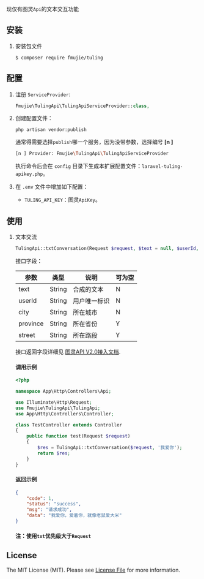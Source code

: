 现仅有图灵`Api`的文本交互功能

## 安装

 1. 安装包文件

	``` bash
	$ composer require fmujie/tuling
	```

## 配置

1. 注册 `ServiceProvider`:
	
	```php
	Fmujie\TulingApi\TulingApiServiceProvider::class,
	```

2. 创建配置文件：

	```shell
	php artisan vendor:publish
	```
	
	通常得需要选择`publish`哪一个服务，因为没带参数，选择编号 **[n ]**
	
	~~~bash
	[n ] Provider: Fmujie\TulingApi\TulingApiServiceProvider
	~~~
	
	执行命令后会在 `config` 目录下生成本扩展配置文件：`laravel-tuling-apikey.php`。
	
3. 在 `.env` 文件中增加如下配置：

	- `TULING_API_KEY`：图灵`ApiKey`。


## 使用

1. 文本交流
  
    ```php
    TulingApi::txtConversation(Request $request, $text = null, $userId, $city, $province, $street)
    ```
    
    接口字段：
    
    | 参数  | 类型  | 说明  | 可为空  |
    | ------------ | ------------ | ------------ | ------------ |
    | text | String | 合成的文本 | N |
    | userId | String | 用户唯一标识 | N |
    | city | String | 所在城市 | N |
    | province | String | 所在省份 | Y |
    | street | String | 所在路段 | Y |
    
    接口返回字段详细见 [图灵API V2.0接入文档](https://www.kancloud.cn/turing/www-tuling123-com/718227).
    
    #### 调用示例
    
    ~~~php
    <?php
    
    namespace App\Http\Controllers\Api;
    
    use Illuminate\Http\Request;
    use Fmujie\TulingApi\TulingApi;
    use App\Http\Controllers\Controller;
    
    class TestController extends Controller
    {
        public function test(Request $request)
        {
            $res = TulingApi::txtConversation($request, '我爱你');
            return $res;
        }
    }
    ~~~
    
    #### 返回示例
    
    ~~~json
    {
        "code": 1,
        "status": "success",
        "msg": "请求成功",
        "data": "我爱你，爱着你，就像老鼠爱大米"
    }
    ~~~
    
    #### 注：使用`txt`优先级大于`Request`

## License

The MIT License (MIT). Please see [License File](LICENSE.md) for more information.

